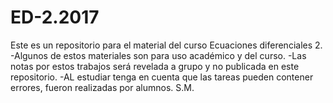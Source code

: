 # ED-2.2017
Este es un repositorio para el material del curso Ecuaciones diferenciales 2.
-Algunos de estos materiales  son para uso académico  y del curso.
-Las notas por estos trabajos será revelada a grupo y no publicada en este repositorio.
-AL estudiar tenga en cuenta que las tareas pueden contener errores, fueron realizadas por alumnos.
S.M.
